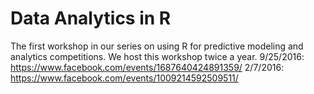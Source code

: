 # Data Analytics in R
The first workshop in our series on using R for predictive modeling and analytics competitions. We host this workshop twice a year.
9/25/2016: https://www.facebook.com/events/1687640424891359/
2/7/2016: https://www.facebook.com/events/1009214592509511/
